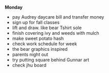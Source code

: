 **Monday**

* pay Audrey daycare bill and transfer money
* sign up for fall classes
* lift and draw. like bear Tshirt sole
* finish covering ivy and weeds with mulch
* make sweet potato hash
* check work schedule for week
* the bear graphics inspired
* parents night out
* try putting square behind Gunnar art
* check jhu board 

